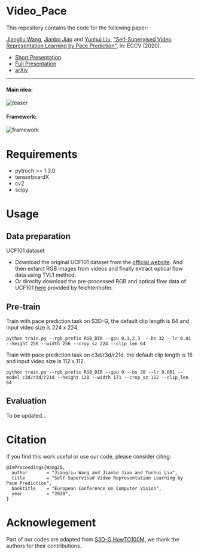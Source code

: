 # Video_Pace

This repository contains the code for the following paper:

[Jiangliu Wang](https://scholar.google.com/citations?user=q6bsitMAAAAJ&hl=en), [Jianbo Jiao](https://jianbojiao.com/) and [Yunhui Liu](http://ri.cuhk.edu.hk/yhliu), ["Self-Supervised Video Representation Learning by Pace Prediction"](http://www.robots.ox.ac.uk/~vgg/publications/2020/Wang20/wang20.pdf), In: ECCV (2020).


* [Short Presentation](https://www.youtube.com/watch?v=wYHteK4BHlk)
* [Full Presentation](https://www.youtube.com/watch?v=LCeJYkSFXSk)
* [arXiv](https://arxiv.org/pdf/2008.05861.pdf)

---
#### Main idea:

![teaser](https://github.com/JianboJiao/video-pace/blob/master/imgs/teaser.png)

#### Framework:

![framework](https://github.com/JianboJiao/video-pace/blob/master/imgs/framework.png)


# Requirements
- pytroch >= 1.3.0
- tensorboardX
- cv2
- scipy

# Usage

## Data preparation

UCF101 dataset
- Download the original UCF101 dataset from the [official website](https://www.crcv.ucf.edu/data/UCF101.php). And then extarct RGB images from videos and finally extract optical flow data using TVL1 method.
- Or direclty download the pre-processed RGB and optical flow data of UCF101 [here](https://github.com/feichtenhofer/twostreamfusion) provided by feichtenhofer.

## Pre-train

Train with pace prediction task on S3D-G, the default clip length is 64 and input video size is 224 x 224.

`python train.py --rgb_prefix RGB_DIR --gpu 0,1,2,3  --bs 32 --lr 0.01 --height 256 --width 256 --crop_sz 224 --clip_len 64`

Train with pace prediction task on c3d/r3d/r21d, the default clip length is 16 and input video size is 112 x 112.

`python train.py --rgb_prefix RGB_DIR --gpu 0 --bs 30 --lr 0.001 --model c3d/r3d/r21d --height 128 --width 171 --crop_sz 112 --clip_len 64`


## Evaluation
To be updated...

# Citation
If you find this work useful or use our code, please consider citing:

```
@InProceedings{Wang20,
  author       = "Jiangliu Wang and Jianbo Jiao and Yunhui Liu",
  title        = "Self-Supervised Video Representation Learning by Pace Prediction",
  booktitle    = "European Conference on Computer Vision",
  year         = "2020",
}
```
# Acknowlegement
Part of our codes are adapted from [S3D-G HowTO100M](https://github.com/antoine77340/S3D_HowTo100M), we thank the authors for their contributions.


